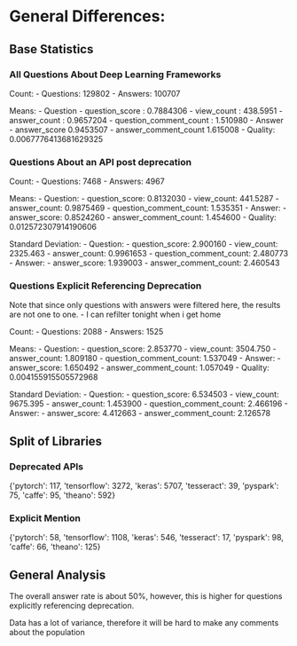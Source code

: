 # General Differences:

## Base Statistics

### All Questions About Deep Learning Frameworks

Count:
    - Questions: 129802
    - Answers: 100707

Means:
    - Question
        - question_score : 0.7884306
        - view_count : 438.5951
        - answer_count : 0.9657204
        - question_comment_count : 1.510980
    - Answer
        - answer_score              0.9453507
        - answer_comment_count      1.615008
    - Quality: 0.0067776413681629325


### Questions About an API post deprecation

Count:
    - Questions: 7468
    - Answers: 4967

Means:
    - Question:
        - question_score: 0.8132030
        - view_count: 441.5287
        - answer_count: 0.9875469
        - question_comment_count: 1.535351
    - Answer:
        - answer_score: 0.8524260
        - answer_comment_count: 1.454600
    - Quality: 0.012572307914190606

Standard Deviation:
    - Question:
        - question_score: 2.900160
        - view_count: 2325.463
        - answer_count: 0.9961653
        - question_comment_count: 2.480773
    - Answer:
        - answer_score: 1.939003
        - answer_comment_count: 2.460543

### Questions Explicit Referencing Deprecation

Note that since only questions with answers were filtered here, the results are not
one to one.
    - I can refilter tonight when i get home

Count:
    - Questions: 2088
    - Answers: 1525

Means:
    - Question:
        - question_score: 2.853770
        - view_count: 3504.750
        - answer_count: 1.809180
        - question_comment_count: 1.537049
    - Answer:
        - answer_score: 1.650492
        - answer_comment_count: 1.057049
    - Quality: 0.004155915505572968

Standard Deviation:
    - Question:
        - question_score: 6.534503
        - view_count: 9675.395
        - answer_count: 1.453900
        - question_comment_count: 2.466196
    - Answer:
        - answer_score: 4.412663
        - answer_comment_count: 2.126578

## Split of Libraries

### Deprecated APIs
{'pytorch': 117, 'tensorflow': 3272, 'keras': 5707, 'tesseract': 39, 'pyspark': 75, 'caffe': 95, 'theano': 592}

### Explicit Mention
{'pytorch': 58, 'tensorflow': 1108, 'keras': 546, 'tesseract': 17, 'pyspark': 98, 'caffe': 66, 'theano': 125}

## General Analysis

The overall answer rate is about 50%, however, this is higher for questions explicitly
referencing deprecation.

Data has a lot of variance, therefore it will be hard to make any comments about the population




